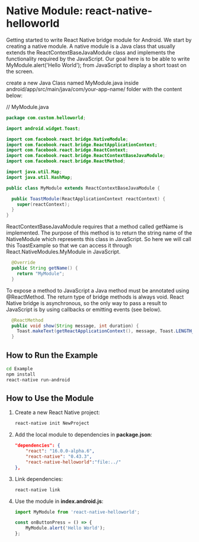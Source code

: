 # Native Module: react-native-helloworld
Getting started to write React Native bridge module for Android.
We start by creating a native module. A native module is a Java class that usually extends the ReactContextBaseJavaModule class and implements the functionality required by the JavaScript. Our goal here is to be able to write MyModule.alert('Hello World'); from JavaScript to display a short toast on the screen.

create a new Java Class named MyModule.java inside android/app/src/main/java/com/your-app-name/ folder with the content below:

// MyModule.java

```java
package com.custom.helloworld;

import android.widget.Toast;

import com.facebook.react.bridge.NativeModule;
import com.facebook.react.bridge.ReactApplicationContext;
import com.facebook.react.bridge.ReactContext;
import com.facebook.react.bridge.ReactContextBaseJavaModule;
import com.facebook.react.bridge.ReactMethod;

import java.util.Map;
import java.util.HashMap;

public class MyModule extends ReactContextBaseJavaModule {

  public ToastModule(ReactApplicationContext reactContext) {
    super(reactContext);
  }
}
```
ReactContextBaseJavaModule requires that a method called getName is implemented. The purpose of this method is to return the string name of the NativeModule which represents this class in JavaScript. So here we will call this ToastExample so that we can access it through React.NativeModules.MyModule in JavaScript.
```java
  @Override
  public String getName() {
    return "MyModule";
  }
```
To expose a method to JavaScript a Java method must be annotated using @ReactMethod. The return type of bridge methods is always void. React Native bridge is asynchronous, so the only way to pass a result to JavaScript is by using callbacks or emitting events (see below).
```java
  @ReactMethod
  public void show(String message, int duration) {
    Toast.makeText(getReactApplicationContext(), message, Toast.LENGTH_LONG).show();
  }
``` 

## How to Run the Example

```bash
cd Example
npm install
react-native run-android
```

## How to Use the Module
1. Create a new React Native project:

    ```bash
    react-native init NewProject
    ```
2. Add the local module to dependencies in **package.json**: 

    ```json
    "dependencies": {
		"react": "16.0.0-alpha.6",
		"react-native": "0.43.3",
		"react-native-helloworld":"file:../"
	},
    ```
3. Link dependencies:

    ```bash
    react-native link
    ```
4. Use the module in **index.android.js**:

    ```javascript
    import MyModule from 'react-native-helloworld';

    const onButtonPress = () => {
        MyModule.alert('Hello World');
    };
    ```
